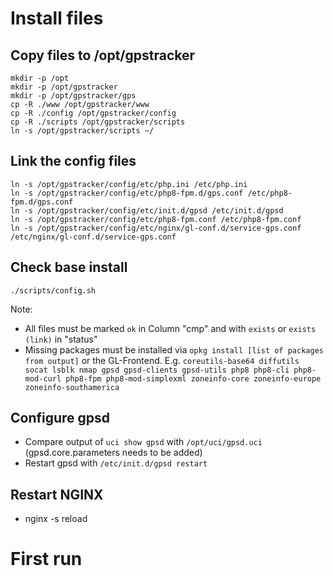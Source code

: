 # Install files

## Copy files to /opt/gpstracker
```
mkdir -p /opt
mkdir -p /opt/gpstracker
mkdir -p /opt/gpstracker/gps
cp -R ./www /opt/gpstracker/www
cp -R ./config /opt/gpstracker/config
cp -R ./scripts /opt/gpstracker/scripts
ln -s /opt/gpstracker/scripts ~/
```

## Link the config files
```
ln -s /opt/gpstracker/config/etc/php.ini /etc/php.ini
ln -s /opt/gpstracker/config/etc/php8-fpm.d/gps.conf /etc/php8-fpm.d/gps.conf
ln -s /opt/gpstracker/config/etc/init.d/gpsd /etc/init.d/gpsd
ln -s /opt/gpstracker/config/etc/php8-fpm.conf /etc/php8-fpm.conf
ln -s /opt/gpstracker/config/etc/nginx/gl-conf.d/service-gps.conf /etc/nginx/gl-conf.d/service-gps.conf
```

## Check base install
``` 
./scripts/config.sh
``` 
Note: 
* All files must be marked `ok` in Column "cmp" and with `exists` or `exists (link)` in "status"
* Missing packages must be installed via `opkg install [list of packages from output]` or the GL-Frontend. E.g. `coreutils-base64 diffutils socat lsblk nmap gpsd gpsd-clients gpsd-utils php8 php8-cli php8-mod-curl php8-fpm php8-mod-simplexml zoneinfo-core zoneinfo-europe zoneinfo-southamerica`

## Configure gpsd
* Compare output of `uci show gpsd` with `/opt/uci/gpsd.uci` (gpsd.core.parameters needs to be added)
* Restart gpsd with `/etc/init.d/gpsd restart` 

## Restart NGINX
* nginx -s reload

# First run
